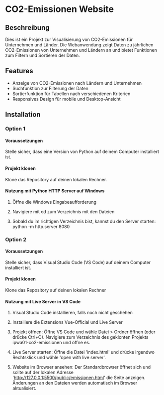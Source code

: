 # CO2-Emissionen Website

## Beschreibung

Dies ist ein Projekt zur Visualisierung von CO2-Emissionen für Unternehmen und Länder. Die Webanwendung zeigt Daten zu jährlichen CO2-Emissionen von Unternehmen und Ländern an und bietet Funktionen zum Filtern und Sortieren der Daten.

## Features

- Anzeige von CO2-Emissionen nach Ländern und Unternehmen
- Suchfunktion zur Filterung der Daten
- Sortierfunktion für Tabellen nach verschiedenen Kriterien
- Responsives Design für mobile und Desktop-Ansicht

## Installation

### Option 1
#### Voraussetzungen
Stelle sicher, dass eine Version von Python auf deinem Computer installiert ist.

#### Projekt klonen

Klone das Repository auf deinen lokalen Rechner.

#### Nutzung mit Python HTTP Server auf Windows

1. Öffne die Windows Eingabeaufforderung

2. Navigiere mit cd zum Verzeichnis mit den Dateien

3. Sobald du im richtigen Verzeichnis bist, kannst du den Server starten: python -m http.server 8080


### Option 2
#### Voraussetzungen

Stelle sicher, dass Visual Studio Code (VS Code) auf deinem Computer installiert ist.  

#### Projekt klonen

Klone das Repository auf deinen lokalen Rechner

#### Nutzung mit Live Server in VS Code

1. Visual Studio Code installieren, falls noch nicht geschehen

2. Installiere die Extensions Vue-Official und Live Server

3. Projekt öffnen:
   Öffne VS Code und wähle Datei > Ordner öffnen (oder drücke Ctrl+O). Navigiere zum Verzeichnis des geklonten Projekts ipwa01-co2-emissionen und öffne es.

4. Live Server starten:
   Öffne die Datei 'index.html' und drücke irgendwo Rechtsklick und wähle 'open with live server'.

5. Website im Browser ansehen:
   Der Standardbrowser öffnet sich und sollte auf der lokalen Adresse 'http://127.0.0.1:5500/public/emissionen.html' die Seite anzeigen. Änderungen an den Dateien werden automatisch im Browser aktualisiert.
